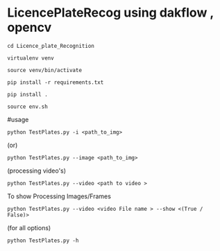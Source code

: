 # LicencePlateRecog using dakflow , opencv 

```
cd Licence_plate_Recognition
```


``` 
virtualenv venv
```
``` 
source venv/bin/activate
```
```
pip install -r requirements.txt
```

``` 
pip install . 
```
```
source env.sh
```

#usage
```
python TestPlates.py -i <path_to_img>
```
(or)

```
python TestPlates.py --image <path_to_img>
```
(processing video's)
```
python TestPlates.py --video <path to video >
```


To show Processing Images/Frames

```
python TestPlates.py --video <video File name > --show <(True / False)>

```

(for all options)

```
python TestPlates.py -h 
```

